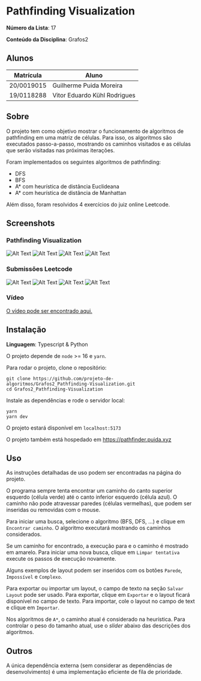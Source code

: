 # Pathfinding Visualization

**Número da Lista**: 17

**Conteúdo da Disciplina**: Grafos2 

## Alunos

|Matrícula | Aluno |
| -- | -- |
| 20/0019015 | Guilherme Puida Moreira |
| 19/0118288 | Vitor Eduardo Kühl Rodrigues |

## Sobre 

O projeto tem como objetivo mostrar o funcionamento de algoritmos de pathfinding em uma matriz de células.
Para isso, os algoritmos são executados passo-a-passo, mostrando os caminhos visitados e as células
que serão visitadas nas próximas iterações.

Foram implementados os seguintes algoritmos de pathfinding:

- DFS
- BFS
- A* com heurística de distância Euclideana
- A* com heurística de distância de Manhattan

Além disso, foram resolvidos 4 exercícios do juiz online Leetcode.

## Screenshots

### Pathfinding Visualization

![Alt Text](/media/image1.png)
![Alt Text](/media/image2.png)
![Alt Text](/media/image3.png)
![Alt Text](/media/image4.png)

### Submissões Leetcode

![Alt Text](/media/leet1.jpg)
![Alt Text](/media/leet2.jpg)
![Alt Text](/media/leet3.jpg)
![Alt Text](/media/leet4.jpg)

### Vídeo

[O vídeo pode ser encontrado aqui.](/media/compressed.mp4)

## Instalação 

**Linguagem**: Typescript & Python

O projeto depende de `node` >= 16 e `yarn`.

Para rodar o projeto, clone o repositório:

```
git clone https://github.com/projeto-de-algoritmos/Grafos2_Pathfinding-Visualization.git
cd Grafos2_Pathfinding-Visualization
```

Instale as dependências e rode o servidor local:

```
yarn
yarn dev
```

O projeto estará disponível em `localhost:5173`

O projeto também está hospedado em https://pathfinder.puida.xyz

## Uso 

As instruções detalhadas de uso podem ser encontradas na página do projeto.

O programa sempre tenta encontrar um caminho do canto superior esquerdo (célula verde) até o canto inferior esquerdo (célula azul).
O caminho não pode atravessar paredes (células vermelhas), que podem ser inseridas ou removidas com o mouse.

Para iniciar uma busca, selecione o algoritmo (BFS, DFS, ...) e clique em `Encontrar caminho`.
O algoritmo executará mostrando os caminhos considerados.

Se um caminho for encontrado, a execução para e o caminho é mostrado em amarelo.
Para iniciar uma nova busca, clique em `Limpar tentativa` execute os passos de execução novamente.

Alguns exemplos de layout podem ser inseridos com os botões `Parede`, `Impossível` e `Complexo`.

Para exportar ou importar um layout, o campo de texto na seção `Salvar Layout` pode ser usado.
Para exportar, clique em `Exportar` e o layout ficará disponível no campo de texto.
Para importar, cole o layout no campo de text e clique em `Importar`.

Nos algoritmos de `A*`, o caminho atual é considerado na heurística.
Para controlar o peso do tamanho atual, use o _slider_ abaixo das descrições dos algoritmos.

## Outros 

A única dependência externa (sem considerar as dependências de desenvolvimento) é uma implementação eficiente de fila de prioridade.
